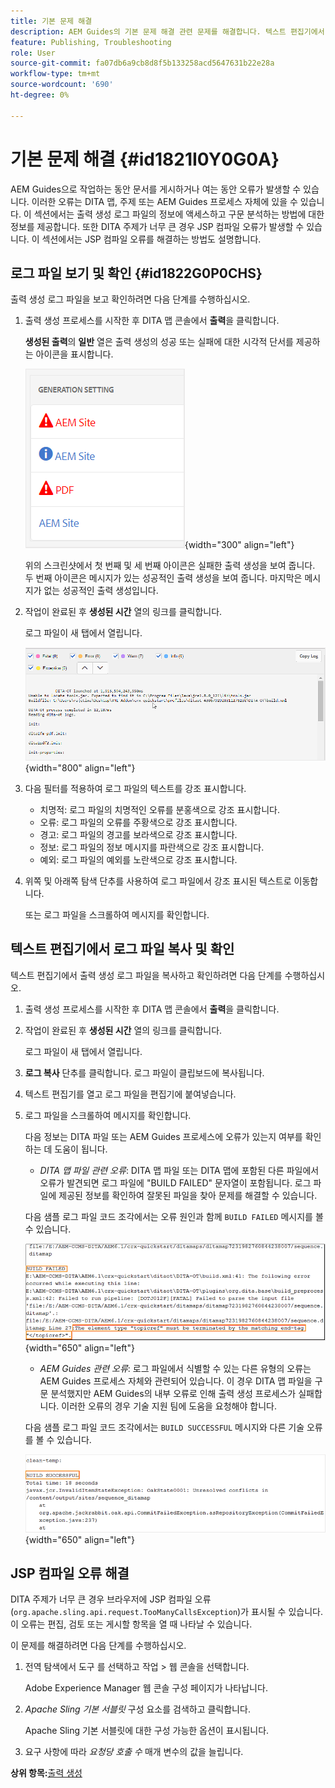 ```yaml
---
title: 기본 문제 해결
description: AEM Guides의 기본 문제 해결 관련 문제를 해결합니다. 텍스트 편집기에서 로그 파일을 보고, 복사하고, 확인하고, JSP 컴파일 오류를 해결하는 방법에 대해 알아봅니다.
feature: Publishing, Troubleshooting
role: User
source-git-commit: fa07db6a9cb8d8f5b133258acd5647631b22e28a
workflow-type: tm+mt
source-wordcount: '690'
ht-degree: 0%

---
```


# 기본 문제 해결 {#id1821I0Y0G0A}

AEM Guides으로 작업하는 동안 문서를 게시하거나 여는 동안 오류가 발생할 수 있습니다. 이러한 오류는 DITA 맵, 주제 또는 AEM Guides 프로세스 자체에 있을 수 있습니다. 이 섹션에서는 출력 생성 로그 파일의 정보에 액세스하고 구문 분석하는 방법에 대한 정보를 제공합니다. 또한 DITA 주제가 너무 큰 경우 JSP 컴파일 오류가 발생할 수 있습니다. 이 섹션에서는 JSP 컴파일 오류를 해결하는 방법도 설명합니다.

## 로그 파일 보기 및 확인 {#id1822G0P0CHS}

출력 생성 로그 파일을 보고 확인하려면 다음 단계를 수행하십시오.

1. 출력 생성 프로세스를 시작한 후 DITA 맵 콘솔에서 **출력**&#x200B;을 클릭합니다.

   **생성된 출력**&#x200B;의 **일반** 열은 출력 생성의 성공 또는 실패에 대한 시각적 단서를 제공하는 아이콘을 표시합니다.

   ![](images/output-general-settings.png){width="300" align="left"}

   위의 스크린샷에서 첫 번째 및 세 번째 아이콘은 실패한 출력 생성을 보여 줍니다. 두 번째 아이콘은 메시지가 있는 성공적인 출력 생성을 보여 줍니다. 마지막은 메시지가 없는 성공적인 출력 생성입니다.

1. 작업이 완료된 후 **생성된 시간** 열의 링크를 클릭합니다.

   로그 파일이 새 탭에서 열립니다.

   ![](images/log-file.png){width="800" align="left"}

1. 다음 필터를 적용하여 로그 파일의 텍스트를 강조 표시합니다.
   - 치명적: 로그 파일의 치명적인 오류를 분홍색으로 강조 표시합니다.
   - 오류: 로그 파일의 오류를 주황색으로 강조 표시합니다.
   - 경고: 로그 파일의 경고를 보라색으로 강조 표시합니다.
   - 정보: 로그 파일의 정보 메시지를 파란색으로 강조 표시합니다.
   - 예외: 로그 파일의 예외를 노란색으로 강조 표시합니다.
1. 위쪽 및 아래쪽 탐색 단추를 사용하여 로그 파일에서 강조 표시된 텍스트로 이동합니다.

   또는 로그 파일을 스크롤하여 메시지를 확인합니다.


## 텍스트 편집기에서 로그 파일 복사 및 확인

텍스트 편집기에서 출력 생성 로그 파일을 복사하고 확인하려면 다음 단계를 수행하십시오.

1. 출력 생성 프로세스를 시작한 후 DITA 맵 콘솔에서 **출력**&#x200B;을 클릭합니다.

1. 작업이 완료된 후 **생성된 시간** 열의 링크를 클릭합니다.

   로그 파일이 새 탭에서 열립니다.

1. **로그 복사** 단추를 클릭합니다. 로그 파일이 클립보드에 복사됩니다.
1. 텍스트 편집기를 열고 로그 파일을 편집기에 붙여넣습니다.

1. 로그 파일을 스크롤하여 메시지를 확인합니다.

   다음 정보는 DITA 파일 또는 AEM Guides 프로세스에 오류가 있는지 여부를 확인하는 데 도움이 됩니다.

   - *DITA 맵 파일 관련 오류*: DITA 맵 파일 또는 DITA 맵에 포함된 다른 파일에서 오류가 발견되면 로그 파일에 &quot;BUILD FAILED&quot; 문자열이 포함됩니다. 로그 파일에 제공된 정보를 확인하여 잘못된 파일을 찾아 문제를 해결할 수 있습니다.

   다음 샘플 로그 파일 코드 조각에서는 오류 원인과 함께 `BUILD FAILED` 메시지를 볼 수 있습니다.

   ![](images/dita-error-in-log-file.png){width="650" align="left"}

   - *AEM Guides 관련 오류*: 로그 파일에서 식별할 수 있는 다른 유형의 오류는 AEM Guides 프로세스 자체와 관련되어 있습니다. 이 경우 DITA 맵 파일을 구문 분석했지만 AEM Guides의 내부 오류로 인해 출력 생성 프로세스가 실패합니다. 이러한 오류의 경우 기술 지원 팀에 도움을 요청해야 합니다.

   다음 샘플 로그 파일 코드 조각에서는 `BUILD SUCCESSFUL` 메시지와 다른 기술 오류를 볼 수 있습니다.

   ![](images/process-error-in-log-file.png){width="650" align="left"}


## JSP 컴파일 오류 해결

DITA 주제가 너무 큰 경우 브라우저에 JSP 컴파일 오류 \(`org.apache.sling.api.request.TooManyCallsException`\)가 표시될 수 있습니다. 이 오류는 편집, 검토 또는 게시할 항목을 열 때 나타날 수 있습니다.

이 문제를 해결하려면 다음 단계를 수행하십시오.

1. 전역 탐색에서 도구 를 선택하고 작업 \> 웹 콘솔을 선택합니다.

   Adobe Experience Manager 웹 콘솔 구성 페이지가 나타납니다.

1. *Apache Sling 기본 서블릿* 구성 요소를 검색하고 클릭합니다.

   Apache Sling 기본 서블릿에 대한 구성 가능한 옵션이 표시됩니다.

1. 요구 사항에 따라 *요청당 호출 수* 매개 변수의 값을 늘립니다.


**상위 항목:**[&#x200B;출력 생성](generate-output.md)
